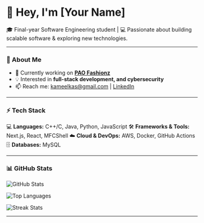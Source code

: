 # 👋 Hey, I'm [Your Name]

🎓 Final-year Software Engineering student | 💻 Passionate about building scalable software & exploring new technologies.  

---

### 🚀 About Me
- 🔭 Currently working on **[PAO Fashionz](https://www.paofashionz.ca/)**
- 💡 Interested in **full-stack development, and cybersecurity**
- 📫 Reach me: kameelkas@gmail.com | [LinkedIn](https://www.linkedin.com/in/ka-kasumu)

---

### ⚡ Tech Stack
💻 **Languages:** C++/C, Java, Python, JavaScript
🛠️ **Frameworks & Tools:** Next.js, React, MFCShell
☁️ **Cloud & DevOps:** AWS, Docker, GitHub Actions  
🗄️ **Databases:** MySQL 

---

### 📊 GitHub Stats
![GitHub Stats](https://github-readme-stats.vercel.app/api?username=kameelkas&show_icons=true&theme=radical)  

![Top Languages](https://github-readme-stats.vercel.app/api/top-langs/?username=kameelkas&layout=compact&theme=radical)

![Streak Stats](https://github-readme-streak-stats.herokuapp.com/?user=kameelkas&theme=radical)

---
